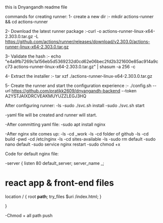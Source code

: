 this is Dnyangandh readme file

commands for creating runner: 
1- create a new dir :- mkdir actions-runner && cd actions-runner

2- Download the latest runner package :-curl -o actions-runner-linux-x64-2.303.0.tar.gz -L https://github.com/actions/runner/releases/download/v2.303.0/actions-runner-linux-x64-2.303.0.tar.gz

3- Validate the hash :- echo "e4a9fb7269c1a156eb5d5369232d0cd62e06bec2fd2b321600e85ac914a9cc73  actions-runner-linux-x64-2.303.0.tar.gz" | shasum -a 256 -c

4- Extract the installer :- tar xzf ./actions-runner-linux-x64-2.303.0.tar.gz

5- Create the runner and start the configuration experience :- ./config.sh --url https://github.com/pratikk2609/dnyangandh-backend --token A2YSTJAIXDRCVEAKMUYUZZLEGJ3HQ

After configuring runner:
-ls
-sudo ./svc.sh install
-sudo ./svc.sh start

-yaml file will be created and runner will start.

-After committing yaml file:
-sudo apt install nginx

-After nginx site comes up:
-ls
-cd _work
-ls
-cd folder of github
-ls
-cd build
-pwd
-cd /etc/nginx
-ls
-cd sites-available
-ls
-sudo rm default
-sudo nano default
-sudo service nginx restart
-sudo chmod +x

Code for default nginx file:

-server {
  listen 80 default_server;
  server_name _;

  # react app & front-end files
  location / {
   root __path__;
   try_files $uri /index.html;
  }

}

-Chmod + all path
push